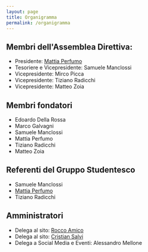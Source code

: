 ```yaml
---
layout: page
title: Organigramma
permalink: /organigramma
---
```

## Membri dell'Assemblea Direttiva:
- Presidente: [Mattia Perfumo](/author/perfumo)
- Tesoriere e Vicepresidente: Samuele Manclossi
- Vicepresidente: Mirco Picca
- Vicepresidente: Tiziano Radicchi
- Vicepresidente: Matteo Zoia

## Membri fondatori
- Edoardo Della Rossa
- Marco Galvagni
- Samuele Manclossi
- Mattia Perfumo
- Tiziano Radicchi
- Matteo Zoia

## Referenti del Gruppo Studentesco
- Samuele Manclossi
- [Mattia Perfumo](/author/perfumo)
- Tiziano Radicchi

## Amministratori
- Delega al sito: [Rocco Amico](/author/kuom)
- Delega al sito: [Cristian Salvi](/author/salvi)
- Delega a Social Media e Eventi: Alessandro Mellone
